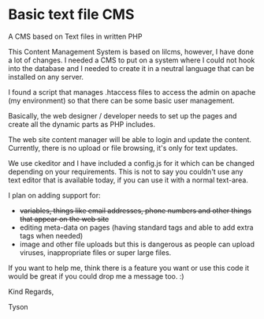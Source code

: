 Basic text file CMS
===================

A CMS based on Text files in written PHP

This Content Management System is based on lilcms, however, I have done a lot of changes. I needed a CMS to put on a system where I could not hook into the database and I needed to create it in a neutral language that can be installed on any server.

I found a script that manages .htaccess files to access the admin on apache (my environment) so that there can be some basic user management.

Basically, the web designer / developer needs to set up the pages and create all the dynamic parts as PHP includes.

The web site content manager will be able to login and update the content. Currently, there is no upload or file browsing, it's only for text updates.

We use ckeditor and I have included a config.js for it which can be changed depending on your requirements. This is not to say you couldn't use any text editor that is available today, if you can use it with a normal text-area.

I plan on adding support for:

* ~~variables, things like email addresses, phone numbers and other things that appear on the web site~~
* editing meta-data on pages (having standard tags and able to add extra tags when needed)
* image and other file uploads but this is dangerous as people can upload viruses, inappropriate files or super large files.

If you want to help me, think there is a feature you want or use this code it would be great if you could drop me a message too. :)

Kind Regards,

Tyson
